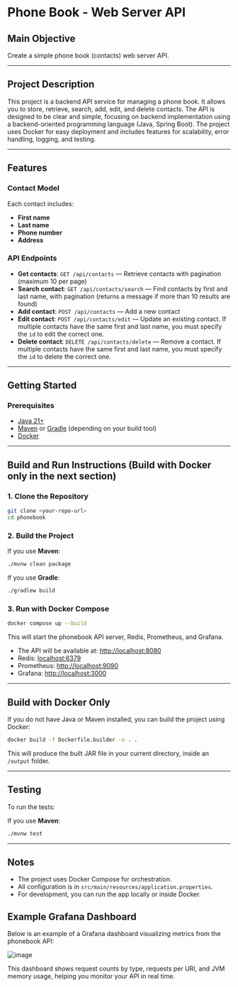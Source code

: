 # Phone Book - Web Server API

## Main Objective

Create a simple phone book (contacts) web server API.

---

## Project Description

This project is a backend API service for managing a phone book. It allows you to store, retrieve, search, add, edit, and delete contacts. The API is designed to be clear and simple, focusing on backend implementation using a backend-oriented programming language (Java, Spring Boot). The project uses Docker for easy deployment and includes features for scalability, error handling, logging, and testing.

---

## Features

### Contact Model

Each contact includes:
- **First name**
- **Last name**
- **Phone number**
- **Address**

### API Endpoints

- **Get contacts**: `GET /api/contacts` — Retrieve contacts with pagination (maximum 10 per page)
- **Search contact**: `GET /api/contacts/search` — Find contacts by first and last name, with pagination (returns a message if more than 10 results are found)
- **Add contact**: `POST /api/contacts` — Add a new contact
- **Edit contact**: `POST /api/contacts/edit` — Update an existing contact. If multiple contacts have the same first and last name, you must specify the `id` to edit the correct one.
- **Delete contact**: `DELETE /api/contacts/delete` — Remove a contact. If multiple contacts have the same first and last name, you must specify the `id` to delete the correct one.

---

## Getting Started

### Prerequisites

- [Java 21+](https://adoptopenjdk.net/)
- [Maven](https://maven.apache.org/) or [Gradle](https://gradle.org/) (depending on your build tool)
- [Docker](https://www.docker.com/)

---

## Build and Run Instructions (Build with Docker only in the next section)

### 1. Clone the Repository

```sh
git clone <your-repo-url>
cd phonebook
```

### 2. Build the Project

If you use **Maven**:
```sh
./mvnw clean package
```

If you use **Gradle**:
```sh
./gradlew build
```

### 3. Run with Docker Compose

```sh
docker compose up --build
```

This will start the phonebook API server, Redis, Prometheus, and Grafana.

- The API will be available at: [http://localhost:8080](http://localhost:8080)
- Redis: [localhost:6379](http://localhost:6379)
- Prometheus: [http://localhost:9090](http://localhost:9090)
- Grafana: [http://localhost:3000](http://localhost:3000)

---

## Build with Docker Only

If you do not have Java or Maven installed, you can build the project using Docker:

```sh
docker build -f Dockerfile.builder -o . .
```

This will produce the built JAR file in your current directory, inside an `/output` folder.

---

## Testing

To run the tests:

If you use **Maven**:
```sh
./mvnw test
```
---

## Notes

- The project uses Docker Compose for orchestration.
- All configuration is in `src/main/resources/application.properties`.
- For development, you can run the app locally or inside Docker.

## Example Grafana Dashboard

Below is an example of a Grafana dashboard visualizing metrics from the phonebook API:

![image](https://github.com/user-attachments/assets/24e7bf72-e371-4c4e-8338-1a74460cfa28)



This dashboard shows request counts by type, requests per URI, and JVM memory usage, helping you monitor your API in real time.

